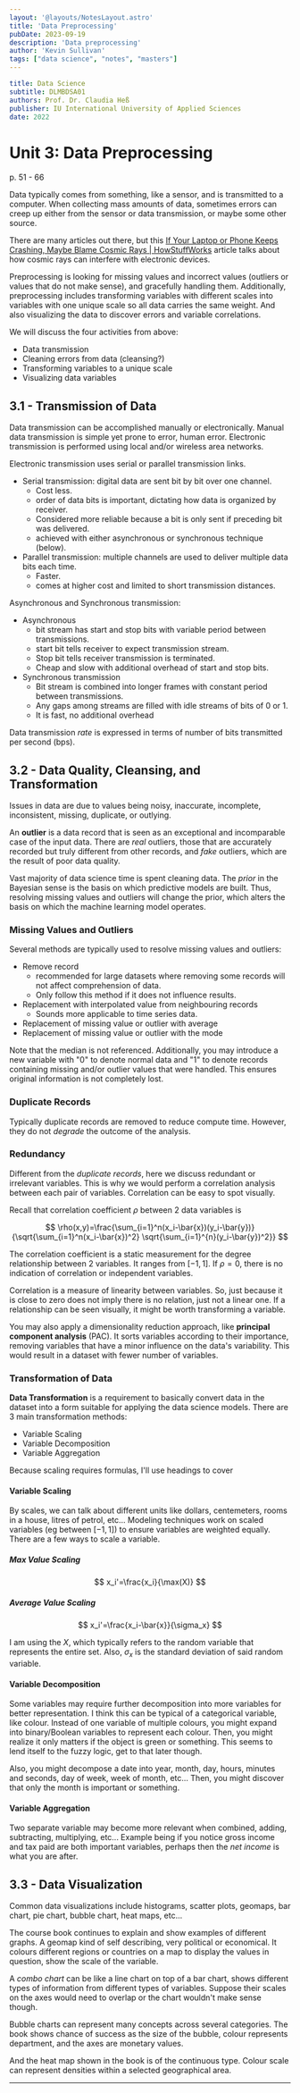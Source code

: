```yaml
---
layout: '@layouts/NotesLayout.astro'
title: 'Data Preprocessing'
pubDate: 2023-09-19
description: 'Data preprocessing'
author: 'Kevin Sullivan'
tags: ["data science", "notes", "masters"]
---
```


```yaml
title: Data Science
subtitle: DLMBDSA01
authors: Prof. Dr. Claudia Heß
publisher: IU International University of Applied Sciences
date: 2022
```

# Unit 3: Data Preprocessing

p. 51 - 66

Data typically comes from something, like a sensor, and is transmitted to a computer. When collecting mass amounts of data, sometimes errors can creep up either from the sensor or data transmission, or maybe some other source. 

There are many articles out there, but this [If Your Laptop or Phone Keeps Crashing, Maybe Blame Cosmic Rays | HowStuffWorks](https://science.howstuffworks.com/cosmic-rays-crash-electronics.htm) article talks about how cosmic rays can interfere with electronic devices.

Preprocessing is looking for missing values and incorrect values (outliers or values that do not make sense), and gracefully handling them. Additionally, preprocessing includes transforming variables with different scales into variables with one unique scale so all data carries the same weight. And also visualizing the data to discover errors and variable correlations. 

We will discuss the four activities from above:
+ Data transmission
+ Cleaning errors from data (cleansing?)
+ Transforming variables to a unique scale
+ Visualizing data variables

## 3.1 - Transmission of Data

Data transmission can be accomplished manually or electronically. Manual data transmission is simple yet prone to error, human error. Electronic transmission is performed using local and/or wireless area networks. 

Electronic transmission uses serial or parallel transmission links. 
+ Serial transmission: digital data are sent bit by bit over one channel.
	+ Cost less.
	+ order of data bits is important, dictating how data is organized by receiver.
	+ Considered more reliable because a bit is only sent if preceding bit was delivered. 
	+ achieved with either asynchronous or synchronous technique (below). 
+ Parallel transmission: multiple channels are used to deliver multiple data bits each time. 
	+ Faster.
	+ comes at higher cost and limited to short transmission distances. 

Asynchronous and Synchronous transmission:
+ Asynchronous
	+ bit stream has start and stop bits with variable period between transmissions.
	+ start bit tells receiver to expect transmission stream.
	+ Stop bit tells receiver transmission is terminated.
	+ Cheap and slow with additional overhead of start and stop bits.
+ Synchronous transmission
	+ Bit stream is combined into longer frames with constant period between transmissions.
	+ Any gaps among streams are filled with idle streams of bits of 0 or 1.
	+ It is fast, no additional overhead

Data transmission _rate_ is expressed in terms of number of bits transmitted per second (bps). 

## 3.2 - Data Quality, Cleansing, and Transformation

Issues in data are due to values being noisy, inaccurate, incomplete, inconsistent, missing, duplicate, or outlying. 

An **outlier** is a data record that is seen as an exceptional and incomparable case of the input data. There are _real_ outliers, those that are accurately recorded but truly different from other records, and _fake_ outliers, which are the result of poor data quality. 

Vast majority of data science time is spent cleaning data. The _prior_ in the Bayesian sense is the basis on which predictive models are built. Thus, resolving missing values and outliers will change the prior, which alters the basis on which the machine learning model operates. 

### Missing Values and Outliers

Several methods are typically used to resolve missing values and outliers:
+ Remove record
	+ recommended for large datasets where removing some records will not affect comprehension of data. 
	+ Only follow this method if it does not influence results. 
+ Replacement with interpolated value from neighbouring records
	+ Sounds more applicable to time series data.
+ Replacement of missing value or outlier with average
+ Replacement of missing value or outlier with the mode

Note that the median is not referenced. Additionally, you may introduce a new variable with "0" to denote normal data and "1" to denote records containing missing and/or outlier values that were handled. This ensures original information is not completely lost. 

### Duplicate Records

Typically duplicate records are removed to reduce compute time. However, they do not _degrade_ the outcome of the analysis.

### Redundancy

Different from the _duplicate records_, here we discuss redundant or irrelevant variables. This is why we would perform a correlation analysis between each pair of variables. Correlation can be easy to spot visually. 

Recall that correlation coefficient $\rho$ between 2 data variables is

$$
\rho(x,y)=\frac{\sum_{i=1}^n(x_i-\bar{x})(y_i-\bar{y})}
{\sqrt{\sum_{i=1}^n(x_i-\bar{x})^2} \sqrt{\sum_{i=1}^{n}(y_i-\bar{y})^2}}
$$

The correlation coefficient is a static measurement for the degree relationship between 2 variables. It ranges from $[-1,1]$. If $\rho=0$, there is no indication of correlation or independent variables. 

Correlation is a measure of linearity between variables. So, just because it is close to zero does not imply there is no relation, just not a linear one. If a relationship can be seen visually, it might be worth transforming a variable. 

You may also apply a dimensionality reduction approach, like **principal component analysis** (PAC). It sorts variables according to their importance, removing variables that have a minor influence on the data's variability. This would result in a dataset with fewer number of variables.

### Transformation of Data

**Data Transformation** is a requirement to basically convert data in the dataset into a form suitable for applying the data science models. There are 3 main transformation methods:
+ Variable Scaling
+ Variable Decomposition
+ Variable Aggregation

Because scaling requires formulas, I'll use headings to cover

#### Variable Scaling

By scales, we can talk about different units like dollars, centemeters, rooms in a house, litres of petrol, etc... Modeling techniques work on scaled variables (eg between $[-1, 1]$) to ensure variables are weighted equally. There are a few ways to scale a variable. 

##### Max Value Scaling

$$
x_i'=\frac{x_i}{\max(X)}
$$

##### Average Value Scaling

$$
x_i'=\frac{x_i-\bar{x}}{\sigma_x}
$$

I am using the $X$, which typically refers to the random variable that represents the entire set. Also, $\sigma_x$ is the standard deviation of said random variable. 

#### Variable Decomposition

Some variables may require further decomposition into more variables for better representation. I think this can be typical of a categorical variable, like colour. Instead of one variable of multiple colours, you might expand into binary/Boolean variables to represent each colour. Then, you might realize it only matters if the object is green or something. This seems to lend itself to the fuzzy logic, get to that later though.

Also, you might decompose a date into year, month, day, hours, minutes and seconds, day of week, week of month, etc... Then, you might discover that only the month is important or something. 

#### Variable Aggregation

Two separate variable may become more relevant when combined, adding, subtracting, multiplying, etc... Example being if you notice gross income and tax paid are both important variables, perhaps then the _net income_ is what you are after.

## 3.3 - Data Visualization

Common data visualizations include histograms, scatter plots, geomaps, bar chart, pie chart, bubble chart, heat maps, etc...

The course book continues to explain and show examples of different graphs. A geomap kind of self describing, very political or economical. It colours different regions or countries on a map to display the values in question, show the scale of the variable. 

A _combo chart_ can be like a line chart on top of a bar chart, shows different types of information from different types of variables. Suppose their scales on the axes would need to overlap or the chart wouldn't make sense though. 

Bubble charts can represent many concepts across several categories. The book shows chance of success as the size of the bubble, colour represents department, and the axes are monetary values. 

And the heat map shown in the book is of the continuous type. Colour scale can represent densities within a selected geographical area. 

---
